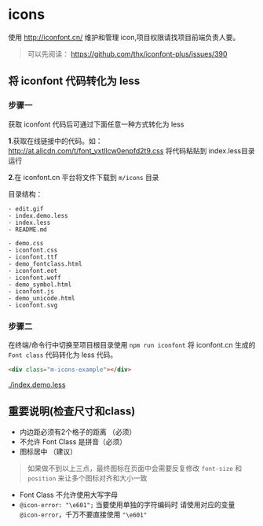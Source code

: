 # icons

使用 http://iconfont.cn/ 维护和管理 icon,项目权限请找项目前端负责人要。

> 可以先阅读： https://github.com/thx/iconfont-plus/issues/390

## 将 iconfont 代码转化为 less

### 步骤一

获取 iconfont 代码后可通过下面任意一种方式转化为 less

**1**.获取在线链接中的代码。如： http://at.alicdn.com/t/font_yxtllcw0enpfd2t9.css 将代码粘贴到 index.less目录运行


**2**.在 iconfont.cn 平台将文件下载到 `m/icons` 目录

目录结构：

```
- edit.gif
- index.demo.less
- index.less
- README.md

- demo.css
- iconfont.css
- iconfont.ttf
- demo_fontclass.html
- iconfont.eot
- iconfont.woff
- demo_symbol.html
- iconfont.js
- demo_unicode.html
- iconfont.svg
```

### 步骤二

在终端/命令行中切换至项目根目录使用 `npm run iconfont` 将 iconfont.cn 生成的 `Font class` 代码转化为 less 代码。

````html
<div class="m-icons-example"></div>
````

<link rel="stylesheet" href="./index.demo.less">


[./index.demo.less](./index.demo.less)

## 重要说明(检查尺寸和class)

- 内边距必须有2个格子的距离 （必须）
- 不允许 Font Class 是拼音（必须）
- 图标居中 （建议）

> 如果做不到以上三点，最终图标在页面中会需要反复修改 `font-size` 和 `position` 来让多个图标对齐和大小一致

- Font Class 不允许使用大写字母
- `@icon-error: "\e601";` 当要使用单独的字符编码时 请使用对应的变量 `@icon-error`，千万不要直接使用 `"\e601"`
